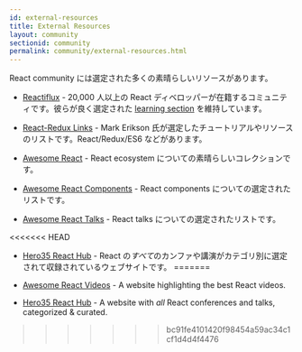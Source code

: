```yaml
---
id: external-resources
title: External Resources
layout: community
sectionid: community
permalink: community/external-resources.html
---
```


React community には選定された多くの素晴らしいリソースがあります。

- [Reactiflux](https://www.reactiflux.com/) - 20,000 人以上の React ディベロッパーが在籍するコミュニティです。彼らが良く選定された [learning section](https://www.reactiflux.com/learning/) を維持しています。

- [React-Redux Links](https://github.com/markerikson/react-redux-links) - Mark Erikson 氏が選定したチュートリアルやリソースのリストです。React/Redux/ES6 などがあります。

- [Awesome React](https://github.com/enaqx/awesome-react) - React ecosystem についての素晴らしいコレクションです。

- [Awesome React Components](https://github.com/brillout/awesome-react-components) - React components についての選定されたリストです。

- [Awesome React Talks](https://github.com/tiaanduplessis/awesome-react-talks) - React talks についての選定されたリストです。

<<<<<<< HEAD
- [Hero35 React Hub](https://hero35.com/topic/react) - React の*すべて*のカンファや講演がカテゴリ別に選定されて収録されているウェブサイトです。
=======
- [Awesome React Videos](https://www.awesomereact.com) - A website highlighting the best React videos.

- [Hero35 React Hub](https://hero35.com/topic/react) - A website with _all_ React conferences and talks, categorized & curated.
>>>>>>> bc91fe4101420f98454a59ac34c1cf1d4d4f4476
